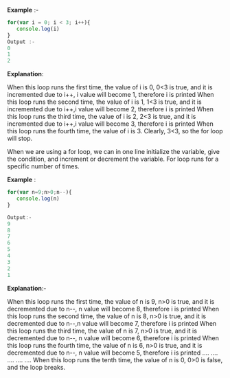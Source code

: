 **Example** :-
```js
for(var i = 0; i < 3; i++){
   console.log(i)
}
Output :-
0
1
2    

```

**Explanation**:

When this loop runs the first time, the value of i is 0, 0<3 is true, and it is incremented due to i++, i value will become 1, therefore i is printed
When this loop runs the second time, the value of i is 1, 1<3 is true, and it is incremented due to i++,i value will become 2, therefore i is printed
When this loop runs the third time, the value of i is 2, 2<3 is true, and it is incremented due to i++,i value will become 3, therefore i is printed
When this loop runs the fourth time, the value of i is 3. Clearly, 3<3, so the for loop will stop.

When we are using a for loop, we can in one line initialize the variable, give the condition, and increment or decrement the variable. For loop runs for a specific number of times.


**Example** :

```js
for(var n=9;n>0;n--){
   console.log(n)
}

Output:-
9
8
7
6
5
4
3
2
1

```

**Explanation**:-

When this loop runs the first time, the value of n is 9, n>0 is true, and it is decremented due to n--, n value will become 8, therefore i is printed
When this loop runs the second time, the value of n is 8, n>0 is true, and it is decremented due to n--,n value will become 7, therefore i is printed
When this loop runs the third time, the value of n is 7, n>0 is true, and it is decremented due to n--, n value will become 6, therefore i is printed
When this loop runs the fourth time, the value of n is 6, n>0 is true, and it is decremented due to n--, n value will become 5, therefore i is printed
….
….
….
….
….
When this loop runs the tenth time, the value of n is 0, 0>0 is false, and the loop breaks.
